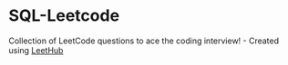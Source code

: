 # SQL-Leetcode
Collection of LeetCode questions to ace the coding interview! - Created using [LeetHub](https://github.com/QasimWani/LeetHub)

